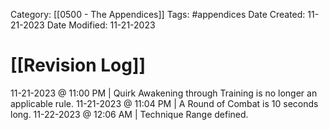 Category: [[0500 - The Appendices]]
Tags: #appendices 
Date Created: 11-21-2023
Date Modified: 11-21-2023

# [[Revision Log]]

11-21-2023 @ 11:00 PM | Quirk Awakening through Training is no longer an applicable rule.
11-21-2023 @ 11:04 PM | A Round of Combat is 10 seconds long.
11-22-2023 @ 12:06 AM | Technique Range defined.
